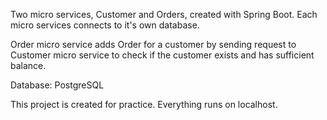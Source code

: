 Two micro services, Customer and Orders, created with Spring Boot.
Each micro services connects to it's own database.

Order micro service adds Order for a customer by sending request to Customer micro service to check if the customer exists and has sufficient balance.

Database: PostgreSQL

This project is created for practice. Everything runs on localhost.
